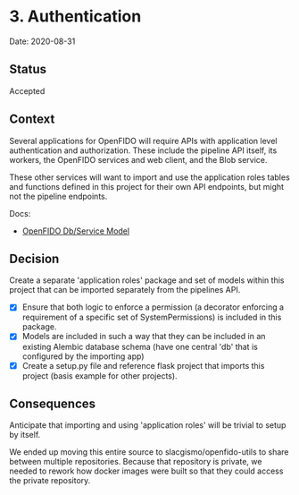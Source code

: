 # 3. Authentication

Date: 2020-08-31

## Status

Accepted

## Context

Several applications for OpenFIDO will require APIs with application level
authentication and authorization. These include the pipeline API itself, its
workers, the OpenFIDO services and web client, and the Blob service.

These other services will want to import and use the application roles tables
and functions defined in this project for their own API endpoints, but might
not the pipeline endpoints.

Docs:
 * [OpenFIDO Db/Service Model](https://app.lucidchart.com/documents/edit/5dcaf4fa-7cad-4ce1-9275-ab86110fc2a6/0_0?shared=true)

## Decision

Create a separate 'application roles' package and set of models within this
project that can be imported separately from the pipelines API.
 - [x] Ensure that both logic to enforce a permission (a decorator enforcing a
   requirement of a specific set of SystemPermissions) is included in this
   package.
 - [x] Models are included in such a way that they can be included in an existing
   Alembic database schema (have one central 'db' that is configured by the
   importing app)
 - [x] Create a setup.py file and reference flask project that imports this project
   (basis example for other projects).

## Consequences

Anticipate that importing and using 'application roles' will be trivial to setup
by itself.

We ended up moving this entire source to slacgismo/openfido-utils to share
between multiple repositories. Because that repository is private, we needed to
rework how docker images were built so that they could access the private
repository.
